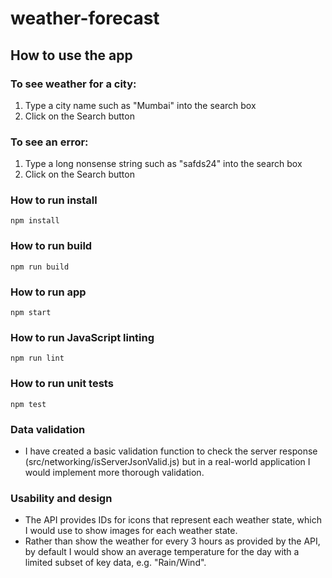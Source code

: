 # weather-forecast


## How to use the app

### To see weather for a city:

1) Type a city name such as "Mumbai" into the search box
2) Click on the Search button

### To see an error:

1) Type a long nonsense string such as "safds24" into the search box
2) Click on the Search button

### How to run install

```
npm install
```
### How to run build
```
npm run build
```
### How to run app
```
npm start
```

### How to run JavaScript linting
```
npm run lint
```
### How to run unit tests
```
npm test
```
### Data validation

- I have created a basic validation function to check the server response (src/networking/isServerJsonValid.js) but in a real-world application I would implement more thorough validation.

### Usability and design

- The API provides IDs for icons that represent each weather state, which I would use to show images for each weather state.
- Rather than show the weather for every 3 hours as provided by the API, by default I would show an average temperature for the day with a limited subset of key data, e.g. "Rain/Wind".



